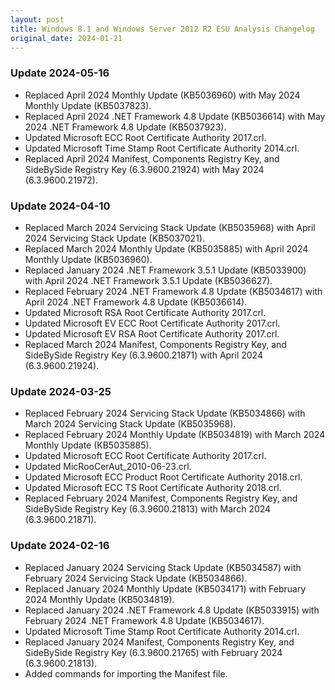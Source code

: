 ```yaml
---
layout: post
title: Windows 8.1 and Windows Server 2012 R2 ESU Analysis Changelog
original_date: 2024-01-21
---
```


### Update 2024-05-16
* Replaced April 2024 Monthly Update (KB5036960) with May 2024 Monthly Update (KB5037823).
* Replaced April 2024 .NET Framework 4.8 Update (KB5036614) with May 2024 .NET Framework 4.8 Update (KB5037923).
* Updated Microsoft ECC Root Certificate Authority 2017.crl.
* Updated Microsoft Time Stamp Root Certificate Authority 2014.crl.
* Replaced April 2024 Manifest, Components Registry Key, and SideBySide Registry Key (6.3.9600.21924) with May 2024 (6.3.9600.21972).

### Update 2024-04-10
* Replaced March 2024 Servicing Stack Update (KB5035968) with April 2024 Servicing Stack Update (KB5037021).
* Replaced March 2024 Monthly Update (KB5035885) with April 2024 Monthly Update (KB5036960).
* Replaced January 2024 .NET Framework 3.5.1 Update (KB5033900) with April 2024 .NET Framework 3.5.1 Update (KB5036627).
* Replaced February 2024 .NET Framework 4.8 Update (KB5034617) with April 2024 .NET Framework 4.8 Update (KB5036614).
* Updated Microsoft RSA Root Certificate Authority 2017.crl.
* Updated Microsoft EV ECC Root Certificate Authority 2017.crl.
* Updated Microsoft EV RSA Root Certificate Authority 2017.crl.
* Replaced March 2024 Manifest, Components Registry Key, and SideBySide Registry Key (6.3.9600.21871) with April 2024 (6.3.9600.21924).

### Update 2024-03-25
* Replaced February 2024 Servicing Stack Update (KB5034866) with March 2024 Servicing Stack Update (KB5035968).
* Replaced February 2024 Monthly Update (KB5034819) with March 2024 Monthly Update (KB5035885).
* Updated Microsoft ECC Root Certificate Authority 2017.crl.
* Updated MicRooCerAut_2010-06-23.crl.
* Updated Microsoft ECC Product Root Certificate Authority 2018.crl.
* Updated Microsoft ECC TS Root Certificate Authority 2018.crl.
* Replaced February 2024 Manifest, Components Registry Key, and SideBySide Registry Key (6.3.9600.21813) with March 2024 (6.3.9600.21871).

### Update 2024-02-16
* Replaced January 2024 Servicing Stack Update (KB5034587) with February 2024 Servicing Stack Update (KB5034866).
* Replaced January 2024 Monthly Update (KB5034171) with February 2024 Monthly Update (KB5034819).
* Replaced January 2024 .NET Framework 4.8 Update (KB5033915) with February 2024 .NET Framework 4.8 Update (KB5034617).
* Updated Microsoft Time Stamp Root Certificate Authority 2014.crl.
* Replaced January 2024 Manifest, Components Registry Key, and SideBySide Registry Key (6.3.9600.21765) with February 2024 (6.3.9600.21813).
* Added commands for importing the Manifest file.